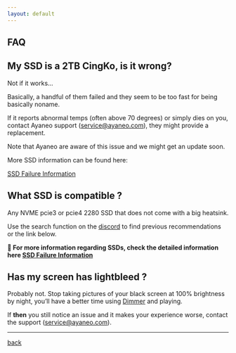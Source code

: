 ```yaml
---
layout: default
---
```


## FAQ

## My SSD is a 2TB CingKo, is it wrong?

Not if it works…

Basically, a handful of them failed and they seem to be too fast for being basically noname.

If it reports abnormal temps (often above 70 degrees) or simply dies on you, contact Ayaneo support (service@ayaneo.com), they might provide a replacement.

Note that Ayaneo are aware of this issue and we might get an update soon. 

More SSD information can be found here:

[SSD Failure Information](https://cngjd.github.io/AyaNeo2-docs/ssd-failure-information.html)

## What SSD is compatible ?

Any NVME pcie3 or pcie4 2280 SSD that does not come with a big heatsink.

Use the search function on the [discord](https://discord.gg/dKEhfZjx) to find previous recommendations or the link below.

**🚩 For more information regarding SSDs, check the detailed information here [SSD Failure Information](https://cngjd.github.io/AyaNeo2-docs/ssd-failure-information.html)**

## Has my screen has lightbleed ?

Probably not. Stop taking pictures of your black screen at 100% brightness by night, you’ll have a better time using [Dimmer](https://www.nelsonpires.com/software/dimmer) and playing.

If **then** you still notice an issue and it makes your experience worse, contact the support (service@ayaneo.com).

***

[back](./)

